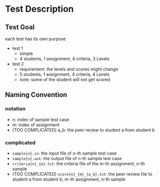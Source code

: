 # Test Description

## Test Goal
each test has its own purpose
- test 1
  - simple
  - 4 students, 1 assignment, 4 criteria, 3 Levels 
- test 2
  - requirement: the levels and scores might change
  - 5 students, 1 assignment, 4 criteria, 4 Levels
  - note: some of the student will not get scored

## Naming Convention
### notation
- n: index of sample test case
- m: index of assignment
- (TOO COMPLICATED) a_b: the peer review to student a from student b 

### complicated
- `sample{n}.in`: the input file of n-th sample test case
- `sample{n}.out`: the output file of n-th sample test case
- `criteria{n}_{m}.txt`: the criteria file of the m-th assignment, n-th sample
- (TOO COMPLICATED) `score{n}_{m}_{a_b}.txt`: the peer review file to student a from student b, m-th assignment, n-th sample  